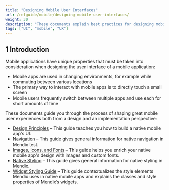```yaml
---
title: "Designing Mobile User Interfaces"
url: /refguide/mobile/designing-mobile-user-interfaces/
weight: 30
description: "These documents explain best practices for designing mobile UI with Mendix."
tags: ["UI", "mobile", "UX"]
---
```


## 1 Introduction

Mobile applications have unique properties that must be taken into consideration when designing the user interface of a mobile application:

* Mobile apps are used in changing environments, for example while commuting between various locations
* The primary way to interact with mobile apps is to directly touch a small screen
* Mobile users frequently switch between multiple apps and use each  for short amounts of time

These documents guide you through the process of shaping great mobile user experiences both from a design and an implementation perspective:

* [Design Principles](/refguide/mobile/designing-mobile-user-interfaces/design-principles/) – This guide teaches you how to build a native mobile app's UI.
* [Navigation](/refguide/mobile/designing-mobile-user-interfaces/navigation/) – This guide gives general information for native navigation in Mendix test.
* [Images, Icons, and Fonts](/refguide/mobile/designing-mobile-user-interfaces/images-icons-and-fonts/) – This guide helps you enrich your native mobile app's design with images and custom fonts.
* [Native Styling](/refguide/mobile/designing-mobile-user-interfaces/native-styling/) – This guide gives general information for native styling in Mendix.
* [Widget Styling Guide](/refguide/mobile/designing-mobile-user-interfaces/widget-styling-guide/) – This guide contextualizes the style elements Mendix uses in native mobile apps and explains the classes and style properties of Mendix’s widgets.
